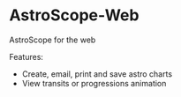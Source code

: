 # AstroScope-Web
AstroScope for the web

Features: 
- Create, email, print and save astro charts
- View transits or progressions animation
